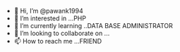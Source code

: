 - 👋 Hi, I’m @pawank1994
- 👀 I’m interested in ...PHP
- 🌱 I’m currently learning ..DATA BASE ADMINISTRATOR 
- 💞️ I’m looking to collaborate on ...
- 📫 How to reach me ...FRIEND

<!---
pawank1994/pawank1994 is a ✨ special ✨ repository because its `README.md` (this file) appears on your GitHub profile.
You can click the Preview link to take a look at your changes.
--->
